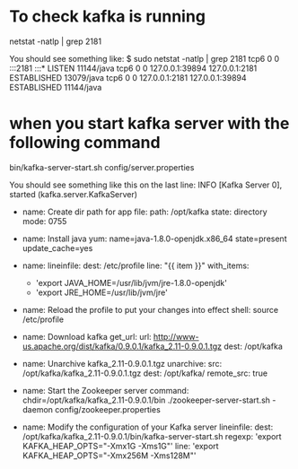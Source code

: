 # To check kafka is running

netstat -natlp | grep 2181

You should see something like:
$ sudo netstat -natlp | grep 2181
tcp6       0      0 :::2181                 :::*                    LISTEN      11144/java
tcp6       0      0 127.0.0.1:39894         127.0.0.1:2181          ESTABLISHED 13079/java
tcp6       0      0 127.0.0.1:2181          127.0.0.1:39894         ESTABLISHED 11144/java

# when you start kafka server with the following command
bin/kafka-server-start.sh config/server.properties

You should see something like this on the last line:
INFO [Kafka Server 0], started (kafka.server.KafkaServer)






- name: Create dir path for app
  file:
    path: /opt/kafka
    state: directory
    mode: 0755

- name: Install java
  yum: name=java-1.8.0-openjdk.x86_64 state=present update_cache=yes

- name:
  lineinfile:
    dest: /etc/profile
    line: "{{ item }}"
  with_items:
    - 'export JAVA_HOME=/usr/lib/jvm/jre-1.8.0-openjdk'
    - 'export JRE_HOME=/usr/lib/jvm/jre'

- name: Reload the profile to put your changes into effect
  shell: source /etc/profile

- name: Download kafka
  get_url:
    url: http://www-us.apache.org/dist/kafka/0.9.0.1/kafka_2.11-0.9.0.1.tgz
    dest: /opt/kafka

- name: Unarchive kafka_2.11-0.9.0.1.tgz
  unarchive:
    src: /opt/kafka/kafka_2.11-0.9.0.1.tgz
    dest: /opt/kafka/
    remote_src: true

- name:  Start the Zookeeper server
  command: chdir=/opt/kafka/kafka_2.11-0.9.0.1/bin ./zookeeper-server-start.sh -daemon config/zookeeper.properties

- name: Modify the configuration of your Kafka server
  lineinfile:
    dest: /opt/kafka/kafka_2.11-0.9.0.1/bin/kafka-server-start.sh
    regexp: 'export KAFKA_HEAP_OPTS="-Xmx1G -Xms1G"'
    line: 'export KAFKA_HEAP_OPTS="-Xmx256M -Xms128M"'
